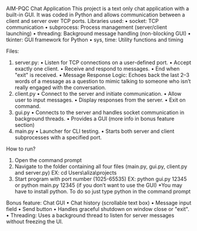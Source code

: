 AIM-PQC Chat Application
This project is a text only chat application with a built-in GUI. It was coded in Python and allows communication between a client and server over TCP ports. 
Libraries used:
•	socket: TCP communication
•	subprocess: Process management (server/client launching)
•	threading: Background message handling (non-blocking GUI)
•	tkinter: GUI framework for Python
•	sys, time: Utility functions and timing

Files:
1. server.py:
•	Listen for TCP connections on a user-defined port.
•	Accept exactly one client.
•	Receive and respond to messages.
•	End when "exit" is received.
•	Message Response Logic: Echoes back the last 2–3 words of a message as a question to mimic talking to someone who isn’t really engaged with the conversation.
2. client.py
•	Connect to the server and initiate communication.
•	Allow user to input messages.
•	Display responses from the server.
•	Exit on command.
3. gui.py
•	Connects to the server and handles socket communication in background threads.
•	Provides a GUI (more info in bonus feature section)
4. main.py
  •	Launcher for CLI testing.
  •	Starts both server and client subprocesses with a specified port.

How to run?
1.	Open the command prompt
2.	Navigate to the folder containing all four files (main.py, gui.py, client.py and server.py)
EX: cd Users\aliza\projects
3.	Start program with port number (1025-65535)
EX: python gui.py 12345 or python main.py 12345 (if you don’t want to use the GUI)
*You may have to install python. To do so just type python in the command prompt
  
Bonus feature:
Chat GUI 
•	Chat history (scrollable text box)
•	Message input field
•	Send button
•	Handles graceful shutdown on window close or "exit".
•	Threading: Uses a background thread to listen for server messages without freezing the UI.
